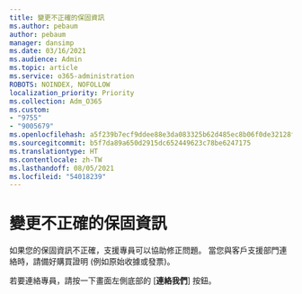 ```yaml
---
title: 變更不正確的保固資訊
ms.author: pebaum
author: pebaum
manager: dansimp
ms.date: 03/16/2021
ms.audience: Admin
ms.topic: article
ms.service: o365-administration
ROBOTS: NOINDEX, NOFOLLOW
localization_priority: Priority
ms.collection: Adm_O365
ms.custom:
- "9755"
- "9005679"
ms.openlocfilehash: a5f239b7ecf9ddee88e3da083325b62d485ec8b06f0de32128fc6a750044af36
ms.sourcegitcommit: b5f7da89a650d2915dc652449623c78be6247175
ms.translationtype: HT
ms.contentlocale: zh-TW
ms.lasthandoff: 08/05/2021
ms.locfileid: "54018239"
---
```

# <a name="change-incorrect-warranty-information"></a>變更不正確的保固資訊

如果您的保固資訊不正確，支援專員可以協助修正問題。 當您與客戶支援部門連絡時，請備好購買證明 (例如原始收據或發票)。

若要連絡專員，請按一下畫面左側底部的 [**連絡我們**] 按鈕。